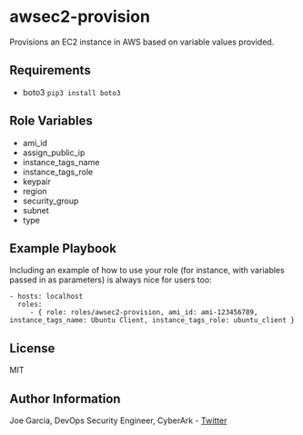 awsec2-provision
=========

Provisions an EC2 instance in AWS based on variable values provided.

Requirements
------------

* boto3 `pip3 install boto3`

Role Variables
--------------

* ami_id
* assign_public_ip
* instance_tags_name
* instance_tags_role
* keypair
* region
* security_group
* subnet
* type

Example Playbook
----------------

Including an example of how to use your role (for instance, with variables passed in as parameters) is always nice for users too:

    - hosts: localhost
      roles:
         - { role: roles/awsec2-provision, ami_id: ami-123456789, instance_tags_name: Ubuntu Client, instance_tags_role: ubuntu_client }

License
-------

MIT

Author Information
------------------

Joe Garcia, DevOps Security Engineer, CyberArk - [Twitter](https://twitter.com/Joe_Garcia)
